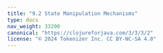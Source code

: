 ```yaml
---
title: "9.2 State Manipulation Mechanisms"
type: docs
nav_weight: 33200
canonical: "https://clojureforjava.com/3/3/3/2"
license: "© 2024 Tokenizer Inc. CC BY-NC-SA 4.0"
---
```

